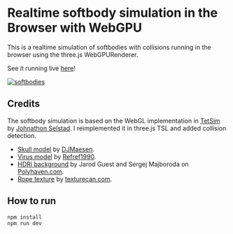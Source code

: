 # Realtime softbody simulation in the Browser with WebGPU

This is a realtime simulation of softbodies with collisions running in the browser using the three.js WebGPURenderer.

See it running live [here](https://holtsetio.com/lab/softbodies/)!

[![softbodies](https://github.com/user-attachments/assets/843f8955-d45b-4702-9e9b-77ebb99a0075)](https://holtsetio.com/lab/softbodies/)

## Credits

The softbody simulation is based on the WebGL implementation in [TetSim](https://github.com/zalo/TetSim) by [Johnathon Selstad](https://github.com/zalo). I reimplemented it in three.js TSL and added collision detection.

- [Skull model](https://sketchfab.com/3d-models/skull-b78e4e6b29b2430293edd9c99d88a64e) by [DJMaesen](https://sketchfab.com/bumstrum).
- [Virus model](https://sketchfab.com/3d-models/corona-virus-2e7ffcc5d8df41bfa6f7ee666237757c) by [Refref1990](https://sketchfab.com/refref1990).
- [HDRi background](https://polyhaven.com/a/autumn_field_puresky) by Jarod Guest and Sergej Majboroda on [Polyhaven.com](https://polyhaven.com).
- [Rope texture](https://www.texturecan.com/details/424/) by [texturecan.com](https://texturecan.com).

## How to run
```
npm install
npm run dev
```

